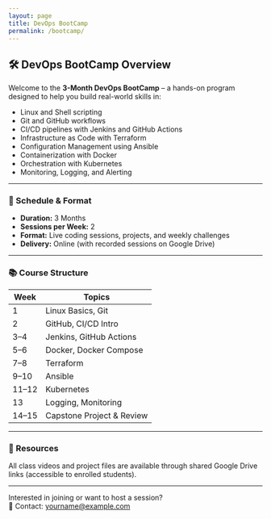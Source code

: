 ```yaml
---
layout: page
title: DevOps BootCamp
permalink: /bootcamp/
---
```


## 🛠️ DevOps BootCamp Overview

Welcome to the **3-Month DevOps BootCamp** – a hands-on program designed to help you build real-world skills in:

- Linux and Shell scripting
- Git and GitHub workflows
- CI/CD pipelines with Jenkins and GitHub Actions
- Infrastructure as Code with Terraform
- Configuration Management using Ansible
- Containerization with Docker
- Orchestration with Kubernetes
- Monitoring, Logging, and Alerting

---

### 📅 Schedule & Format

- **Duration:** 3 Months  
- **Sessions per Week:** 2  
- **Format:** Live coding sessions, projects, and weekly challenges  
- **Delivery:** Online (with recorded sessions on Google Drive)

---

### 📚 Course Structure

| Week | Topics |
|------|--------|
| 1    | Linux Basics, Git |
| 2    | GitHub, CI/CD Intro |
| 3–4  | Jenkins, GitHub Actions |
| 5–6  | Docker, Docker Compose |
| 7–8  | Terraform |
| 9–10 | Ansible |
| 11–12| Kubernetes |
| 13   | Logging, Monitoring |
| 14–15| Capstone Project & Review |

---

### 📂 Resources

All class videos and project files are available through shared Google Drive links (accessible to enrolled students).

---

Interested in joining or want to host a session?  
📧 Contact: yourname@example.com
